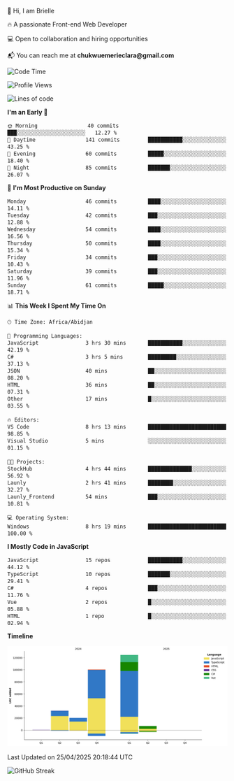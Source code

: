 <div align="left">
  <p>👋 Hi, I am Brielle</p>
  <p>🔥 A passionate Front-end Web Developer</p>
  <p>💻 Open to collaboration and hiring opportunities</p>
  <p>📬 You can reach me at <strong>chukwuemerieclara@gmail.com</strong></p>
</div>


 
 <!--START_SECTION:waka-->
![Code Time](http://img.shields.io/badge/Code%20Time-600%20hrs%2031%20mins-blue)

![Profile Views](http://img.shields.io/badge/Profile%20Views-0-blue)

![Lines of code](https://img.shields.io/badge/From%20Hello%20World%20I%27ve%20Written-284.2%20thousand%20lines%20of%20code-blue)

**I'm an Early 🐤** 

```text
🌞 Morning                40 commits          ███░░░░░░░░░░░░░░░░░░░░░░   12.27 % 
🌆 Daytime                141 commits         ███████████░░░░░░░░░░░░░░   43.25 % 
🌃 Evening                60 commits          █████░░░░░░░░░░░░░░░░░░░░   18.40 % 
🌙 Night                  85 commits          ███████░░░░░░░░░░░░░░░░░░   26.07 % 
```
📅 **I'm Most Productive on Sunday** 

```text
Monday                   46 commits          ████░░░░░░░░░░░░░░░░░░░░░   14.11 % 
Tuesday                  42 commits          ███░░░░░░░░░░░░░░░░░░░░░░   12.88 % 
Wednesday                54 commits          ████░░░░░░░░░░░░░░░░░░░░░   16.56 % 
Thursday                 50 commits          ████░░░░░░░░░░░░░░░░░░░░░   15.34 % 
Friday                   34 commits          ███░░░░░░░░░░░░░░░░░░░░░░   10.43 % 
Saturday                 39 commits          ███░░░░░░░░░░░░░░░░░░░░░░   11.96 % 
Sunday                   61 commits          █████░░░░░░░░░░░░░░░░░░░░   18.71 % 
```


📊 **This Week I Spent My Time On** 

```text
🕑︎ Time Zone: Africa/Abidjan

💬 Programming Languages: 
JavaScript               3 hrs 30 mins       ███████████░░░░░░░░░░░░░░   42.19 % 
C#                       3 hrs 5 mins        █████████░░░░░░░░░░░░░░░░   37.13 % 
JSON                     40 mins             ██░░░░░░░░░░░░░░░░░░░░░░░   08.20 % 
HTML                     36 mins             ██░░░░░░░░░░░░░░░░░░░░░░░   07.31 % 
Other                    17 mins             █░░░░░░░░░░░░░░░░░░░░░░░░   03.55 % 

🔥 Editors: 
VS Code                  8 hrs 13 mins       █████████████████████████   98.85 % 
Visual Studio            5 mins              ░░░░░░░░░░░░░░░░░░░░░░░░░   01.15 % 

🐱‍💻 Projects: 
StockHub                 4 hrs 44 mins       ██████████████░░░░░░░░░░░   56.92 % 
Launly                   2 hrs 41 mins       ████████░░░░░░░░░░░░░░░░░   32.27 % 
Launly_Frontend          54 mins             ███░░░░░░░░░░░░░░░░░░░░░░   10.81 % 

💻 Operating System: 
Windows                  8 hrs 19 mins       █████████████████████████   100.00 % 
```

**I Mostly Code in JavaScript** 

```text
JavaScript               15 repos            ███████████░░░░░░░░░░░░░░   44.12 % 
TypeScript               10 repos            ███████░░░░░░░░░░░░░░░░░░   29.41 % 
C#                       4 repos             ███░░░░░░░░░░░░░░░░░░░░░░   11.76 % 
Vue                      2 repos             █░░░░░░░░░░░░░░░░░░░░░░░░   05.88 % 
HTML                     1 repo              █░░░░░░░░░░░░░░░░░░░░░░░░   02.94 % 
```



**Timeline**

![Lines of Code chart](https://raw.githubusercontent.com/Brielle28/Brielle28/main/assets/bar_graph.png)


 Last Updated on 25/04/2025 20:18:44 UTC
<!--END_SECTION:waka-->

![GitHub Streak](https://github-readme-streak-stats.herokuapp.com/?user=Brielle28)



